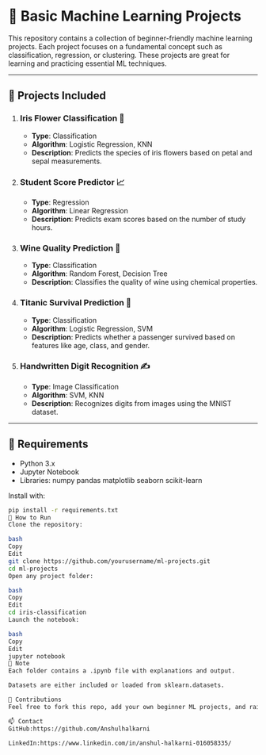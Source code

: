 # 🧠 Basic Machine Learning Projects

This repository contains a collection of beginner-friendly machine learning projects. Each project focuses on a fundamental concept such as classification, regression, or clustering. These projects are great for learning and practicing essential ML techniques.

---

## 📁 Projects Included

1. ### Iris Flower Classification 🌸
   - **Type**: Classification
   - **Algorithm**: Logistic Regression, KNN
   - **Description**: Predicts the species of iris flowers based on petal and sepal measurements.

2. ### Student Score Predictor 📈
   - **Type**: Regression
   - **Algorithm**: Linear Regression
   - **Description**: Predicts exam scores based on the number of study hours.

3. ### Wine Quality Prediction 🍷
   - **Type**: Classification
   - **Algorithm**: Random Forest, Decision Tree
   - **Description**: Classifies the quality of wine using chemical properties.

4. ### Titanic Survival Prediction 🚢
   - **Type**: Classification
   - **Algorithm**: Logistic Regression, SVM
   - **Description**: Predicts whether a passenger survived based on features like age, class, and gender.

5. ### Handwritten Digit Recognition ✍️
   - **Type**: Image Classification
   - **Algorithm**: SVM, KNN
   - **Description**: Recognizes digits from images using the MNIST dataset.

---

## 🔧 Requirements

- Python 3.x
- Jupyter Notebook
- Libraries:
  numpy
 pandas
 matplotlib
 seaborn
 scikit-learn

Install with:
```bash
pip install -r requirements.txt
🚀 How to Run
Clone the repository:

bash
Copy
Edit
git clone https://github.com/yourusername/ml-projects.git
cd ml-projects
Open any project folder:

bash
Copy
Edit
cd iris-classification
Launch the notebook:

bash
Copy
Edit
jupyter notebook
📌 Note
Each folder contains a .ipynb file with explanations and output.

Datasets are either included or loaded from sklearn.datasets.

🙌 Contributions
Feel free to fork this repo, add your own beginner ML projects, and raise a pull request!

📫 Contact
GitHub:https://github.com/Anshulhalkarni 

LinkedIn:https://www.linkedin.com/in/anshul-halkarni-016058335/ 



